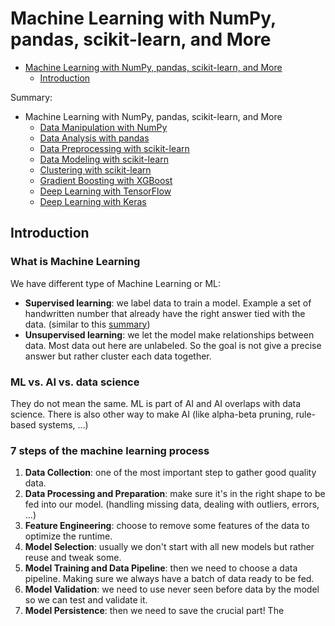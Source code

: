 # Machine Learning with NumPy, pandas, scikit-learn, and More
- [Machine Learning with NumPy, pandas, scikit-learn, and More](#machine-learning-with-numpy-pandas-scikit-learn-and-more)
  - [Introduction](#introduction)

Summary:

- Machine Learning with NumPy, pandas, scikit-learn, and More
  -  [Data Manipulation with NumPy](Chapter/Data_Manipulation.md)
  -  [Data Analysis with pandas](Chapter/Data_Analysis.md)
  -  [Data Preprocessing with scikit-learn](Chapter/Data_Preprocessing.md)
  -  [Data Modeling with scikit-learn](Chapter/Data_Modeling.md)
  -  [Clustering with scikit-learn](Chapter/Clustering_with_scikit-learn.md)
  -  [Gradient Boosting with XGBoost](Chapter/Gradient_Boosting_with_XGBoost.md)
  -  [Deep Learning with TensorFlow](Chapter/Deep_Learning_with_TensorFlow.md)
  -  [Deep Learning with Keras](Chapter/Deep_Learning_with_Keras.md)

## Introduction

### What is Machine Learning
We have different type of Machine Learning or ML:
- **Supervised learning**: we label data to train a model. Example a set of handwritten number that already have the right answer tied with the data. (similar to this [summary](https://github.com/Tfloow/Educative/blob/main/Make_your_neural_network))
- **Unsupervised learning**: we let the model make relationships between data. Most data out here are unlabeled. So the goal is not give a precise answer but rather cluster each data together.

### ML vs. AI vs. data science
They do not mean the same. ML is part of AI and AI overlaps with data science. There is also other way to make AI (like alpha-beta pruning, rule-based systems, ...)

### 7 steps of the machine learning process
1. **Data Collection**: one of the most important step to gather good quality data.
2. **Data Processing and Preparation**: make sure it's in the right shape to be fed into our model. (handling missing data, dealing with outliers, errors, ...)
3. **Feature Engineering**: choose to remove some features of the data to optimize the runtime.
4. **Model Selection**: usually we don't start with all new models but rather reuse and tweak some.
5. **Model Training and Data Pipeline**: then we need to choose a data pipeline. Making sure we always have a batch of data ready to be fed.
6. **Model Validation**: we need to use never seen before data by the model so we can test and validate it.
7. **Model Persistence**: then we need to save the crucial part! The
